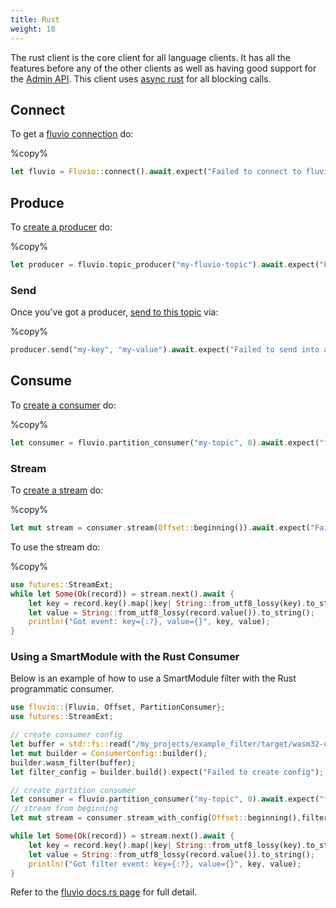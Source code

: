 ```yaml
---
title: Rust
weight: 10
---
```


The rust client is the core client for all language clients. It has all the
features before any of the other clients as well as having good support for the
[Admin API]. This client uses [async rust] for all blocking calls.

## Connect

To get a [fluvio connection] do:

%copy%
```rust
let fluvio = Fluvio::connect().await.expect("Failed to connect to fluvio");
```

[fluvio connection]: https://docs.rs/fluvio/0.8.0/fluvio/struct.Fluvio.html#method.connect

## Produce

To [create a producer] do:

%copy%
```rust
let producer = fluvio.topic_producer("my-fluvio-topic").await.expect("Failed to create a producer");
```

[create a producer]: https://docs.rs/fluvio/0.8.0/fluvio/struct.Fluvio.html#method.topic_producer

### Send

Once you've got a producer, [send to this topic] via:

%copy%
```rust
producer.send("my-key", "my-value").await.expect("Failed to send into a record");
```

[send to this topic]: https://docs.rs/fluvio/0.8.0/fluvio/struct.TopicProducer.html#method.send

## Consume

To [create a consumer] do:

%copy%
```rust
let consumer = fluvio.partition_consumer("my-topic", 0).await.expect("failed to create consumer");
```

[create a consumer]: https://docs.rs/fluvio/0.8.0/fluvio/struct.Fluvio.html#method.partition_consumer

### Stream

To [create a stream] do:

%copy%
```rust
let mut stream = consumer.stream(Offset::beginning()).await.expect("Failed to create stream");
```

[create a stream]: https://docs.rs/fluvio/0.8.0/fluvio/consumer/struct.PartitionConsumer.html#method.stream

To use the stream do:

%copy%
```rust
use futures::StreamExt;
while let Some(Ok(record)) = stream.next().await {
    let key = record.key().map(|key| String::from_utf8_lossy(key).to_string());
    let value = String::from_utf8_lossy(record.value()).to_string();
    println!("Got event: key={:?}, value={}", key, value);
}
```

### Using a SmartModule with the Rust Consumer

Below is an example of how to use a SmartModule filter with the Rust
programmatic consumer.

```rust
use fluvio::{Fluvio, Offset, PartitionConsumer};
use futures::StreamExt;

// create consumer config
let buffer = std::fs::read("/my_projects/example_filter/target/wasm32-unknown-unknown/release/example_filter.wasm").expect("wasm file is missing");
let mut builder = ConsumerConfig::builder();
builder.wasm_filter(buffer);
let filter_config = builder.build().expect("Failed to create config");

// create partition consumer
let consumer = fluvio.partition_consumer("my-topic", 0).await.expect("failed to create consumer");
// stream from beginning
let mut stream = consumer.stream_with_config(Offset::beginning(),filter_config).await.expect("Failed to create stream");

while let Some(Ok(record)) = stream.next().await {
    let key = record.key().map(|key| String::from_utf8_lossy(key).to_string());
    let value = String::from_utf8_lossy(record.value()).to_string();
    println!("Got filter event: key={:?}, value={}", key, value);
}
```

Refer to the [fluvio docs.rs page] for full detail.

[Admin Api]: https://docs.rs/fluvio/0.8.0/fluvio/struct.FluvioAdmin.html
[async rust]: https://rust-lang.github.io/async-book/
[fluvio docs.rs page]: https://docs.rs/fluvio/

